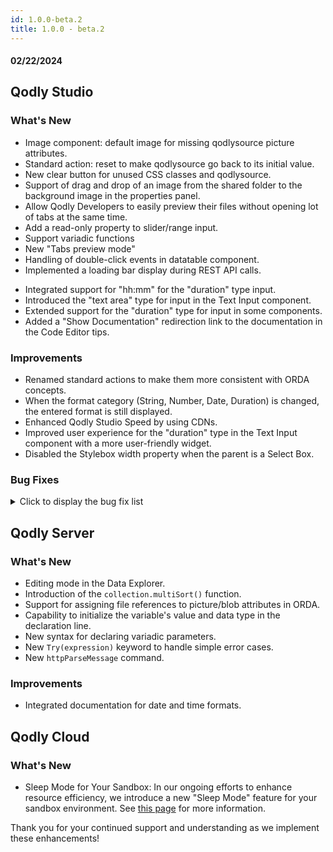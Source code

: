 ```yaml
---
id: 1.0.0-beta.2
title: 1.0.0 - beta.2
---
```



#### 02/22/2024

## Qodly Studio

<h3> What's New </h3>

- Image component: default image for missing qodlysource picture attributes.
- Standard action: reset to make qodlysource go back to its initial value.
- New clear button for unused CSS classes and qodlysource. 
- Support of drag and drop of an image from the shared folder to the background image in the properties panel. 
- Allow Qodly Developers to easily preview their files without opening lot of tabs at the same time.
- Add a read-only property to slider/range input.
- Support variadic functions
- New "Tabs preview mode"
- Handling of double-click events in datatable component. 
- Implemented a loading bar display during REST API calls.
<!-- 1.0.0-beta.2-rc.5 -->
- Integrated support for "hh:mm" for the "duration" type input.
- Introduced the "text area" type for input in the Text Input component.
- Extended support for the "duration" type for input in some components.
- Added a "Show Documentation" redirection link to the documentation in the Code Editor tips.

<h3> Improvements </h3> 

- Renamed standard actions to make them more consistent with ORDA concepts.
- When the format category (String, Number, Date, Duration) is changed, the entered format is still displayed.
- Enhanced Qodly Studio Speed by using CDNs.
- Improved user experience for the "duration" type in the Text Input component with a more user-friendly widget.
- Disabled the Stylebox width property when the parent is a Select Box.

<h3> Bug Fixes </h3>

<details>
<summary>Click to display the bug fix list</summary>

- Matrix pictures are not properly refreshed.
- Text input value does not reset properly.
- Matrix - in the preview mode the Matrix is empty when the Text component is bound with two qodlysources or More.
- Image component - No default image is displayed. 
- Delete unused elements - Typo on the tooltip + popup. 
- Initial value of a qodlysource of type object not well controlled.
- Text input - the input type duration doesn't display the right value.
- When selecting a property like center ex: background Position, the text appears in the unit section. 
- Model Editor - if the text editor tab is already opened the function is not added to the class content.
- The gap between the icon and the text is not clickable (craft component). 
- Sanity check - button is bound with a not existing css Class (bg-green-500).
- The initial value doesn't appear if the name of qodlysource is "ds". 
- Craft component - the hover background color in the menu for edit and delete is not displayed and the name of the craft component stays displayed.
- Model Editor - we cannot select the type of the function at the creation step.
- Sanity check - the close button doesn't have the hover effect and the clear button is too close to the button.
- The background CSS classes are not applicable to the button component (themes).
- Edit datastore functions do not work when the code editor tab is already opened. 
- Matrix does not auto-scroll to the selected element. 
- Range input component value on edition mode is different from rendering mode.
- Cannot DnD qodlysource on range input.
- The tab title is incorrect (after removing the second tab). 
- After removing a tab we lose the focus so the contents of the next tab don't appear. 
- Text input display shifts accroding to input'stype. 
- The helper tips should disappear if we remove the focus from them. 
- box-shadow shouldn't appear if the select input list is empty.
- Code editor - The error messages in the code editor for the classes are not visible.
- Helper tips - the helper tips should disappear if we remove the focus from them.
- Duration - Input text - When we click inside the text input, the value incremented of an hour.
- Duration type - The duration is not sent properly to the server.
- Renderer - Rendering an engined application returns a 404 error.
- Min and max value properties have a default value of 0 after modification.
- Datassources - we can't inspect local/shared qodlysources.
- Model - we cannot open the model after editing it in editor text.
- qodlysource - can't change the initial value from none to all.
- When you inspect an attribute from an Entity or Selection, it will inspect the same attribute for the entities/selection from the same type.
- Model editor - min and max value properties have a default value of 0 after modification.
- Page - the font size doesn't apply on components inside a Page in the airy mode. 
- Model Editor - cannot create an attribute with the same name as a recently deleted attribute.
- Datatable - Related entity attribute is not displayed. 
- Editing Filled track in a fixed value of the Range Input by dragging it.
- "Invalid date" when typing anything in a text input component with type "text" and format "date short".
- Invalid default name when we try to create craft item.
- When we hover over the helper tips icon the window starts flickering.
- Edit server side ref should be focused automatically. 
- Selectbox - the selectbox crash.
- Impossible to delete a blank expression in debugger.
- Reset value popup text should be in the same line. 
- Changes in the parameter (from qodlysource to hardcoded value or the inverse) not saved after collapsing a function event.
- Functions of not exposed dataclasses should not appear in the events panel.
- Array/Matrix not displaying the collection content. 
- Depth shouldn't appear in info of DS of type scalar.
- A snackbar with a message should appear in preview mode when we use navigation pageLoader (self). 
- Model Editor - the relation doesn't appear after deleting the selection.
- Onfocusing a date input causes shifting. 
- Events - Failure feedback doesn't appear in refresh standard action.
- Settings - the naming conventions are not applied to the created Page.
- Query with date.
- Background color of namespace is not correct (function events). 
- Computed attributes are not proposed for Alias creation in Model.
- Reloading entity selection not working. 
- Some original infos not displayed when onloading the page. 
- The Pages are created with touched flag. 
- Reloading model does not refresh function list. 
- the cursor is not pointed to the right line when we use the preview Button.
- The format of date not appeared when binding a text component in a nested matrix. 
- Select time is not the saved one.
- When selecting a dataclass attribute, the scope property select style is not consistent with the other selects style.
- the permissions select border should be purple. 
- the purple border should appear on text input and text area focus.
- the border doesn't appear when opening the select. 
- The focus border color is blue, it should be purple (model editor panel color). 
- qodlysources - On change on a qodlysource is called several times. 
- Properties panel - Reset value functionality is missing or not working for some properties. 
- Orphan entity attribute not refreshed in Page loader renderering 
- Data not reloaded after clearing the select box. 
- The save changes popup appears after deleting a Page that is not saved. 
- The auto value in width appears as an error in DataTable columns. 
- Matrix - The selected element is not taken into account when copied from another qodlysource.
- Datatable not taking full width in tab. 
- Explorer - icons appear when renaming folders. 
- Explorer - the options menu jumps to the top. 
- Explorer - file name already exist when we clear the input (Pages - methods - classes).
- Another namespace is created when typing the first letters while creating a DS from the catalog (using the keyboard cursor). 
- Contextual Panel - The 'Collapse All' button in the Actions section should automatically switch to 'Expand All' if all the actions are already collapsed same for the 'Expand All'. 
- Changes Made in the Role and Privilege Editor Not Synchronized with JSON Representation in the Text Editor. 
- Datatable Text-Align Property Behavior and Reset Value Inconsistency. 
- Formats - Date format - Days and months not translated.
- Text input with null number data. 
- We can d&d components in search input. 
- the search icon in model editor should have the same size as the other search icons (explorer for example). 
- The Label Position Left property is not highlighted for some components. 
- label icon, position and server side ref are not aligned with others. 
- Cannot format duration as HH:mm or hh:mm.
- we can create CSS classes that resemble Tailwind CSS from property panel (which create a problem in Qodly studio style). 
- qodlysources - some menus are not updated with the new Qodly aesthetics. 
- Cannot open Roles.json file from recent files. 
- Standard action - Provide feedback not appropriated for permission errors. 
- the column doesn't take the right width when we use the % unit (DataTable). 
- qodlysource event - On change event triggered too many times. 
- Text Editor Unavailability After Corrupting JSON Representation. 
- a black border appears in the explorer when we click in keyboard button.
- File Upload : We can't upload image in blob type. 
- Standard action - Copy impossible for a collection in an object attribute of an entity. 
- change the width of the Matrix using % affects the stylebox inside. 
- the highlight of inspection persists after deleting the qodlysource. 
- The airy mode is not enabled by default in the Pages. 
- New picture is not saved after uploading a file picture. 
- Color border property input doesn't appear properly. 
- The hardcoded value disappears from the function event. 
- code editor - the first line can be edited or replaced.
- Standard actions - Clear action does not reset related entity. 
- Search output of a selectbox is not stable. 
- the matrix component triggers the touched flag in the Page when resizing the contextual panel. 
- Studio - Tabs touched state is persistent after save
- Copying entities through links not working. 
- the data doesn't appear in dataTable.
- Duration - A duration sent to the server in ms is returned by the server is seconds. 
- Duration type - Update a duration on the server does not work. 
- Datatable - the datatable expands infinitely.
- The duration value will be multiplicated by 1000 after a reload event. 
- Cannot set pointer cursor on my matrix.
- Shared qodlysource - The qodlysource is reloaded with its initial value at each navigation event in a Page Loader. 
- The sorting arrow is visible even if we don't have a source. 
- Contextual panel - the name of the function should be limited in the function drop down. 
- Model editor - white color when we hover over the dataclasses and attributes icons. 
- Text component - the value of qodlysource type boolean doesn't appear.
- Error appears when duplicate a Page. 
- Image - the color section of the image properties is missing. 
- Should not display privileges panel after adding+canceling a role.
- Namespace in info doesn't appear properly. 
- Select Box - Double click in the arrow shifts the layout of Qodly Studio. 
- WebEvent “onCellClick” does not register in blank cell. 
- the edit properties block disappears in the contextual menu when we modify the name of the qodlysource. 
- The Page stays open even if we delete it. 
- the preview area message should be updated in events.
- Column sorting in datatable bound with collection. 
- the value of an attribute of an entity doesn't appear even if the initial value is First. 
- Style library - the style edit and preview are in the wrong colors.
- The reset value button doesn't have a background. 
- The Page loader is not working after clearing and resetting the value.
- Tabs component - Page Loaders are not displayed. 
- Settings - the settings tab is stuck on reload.
- roles and privilegess: remove icons are not the same. 
- Matrix - Width of 25% for the style box fails with resolution < 1920 * 1080 but also when the resolution shifts to 1920 * 1080. 
- Formats - Durations are not considered as duration but as a time

</details>


## Qodly Server

<h3> What's New </h3>

- Editing mode in the Data Explorer.
- Introduction of the `collection.multiSort()` function.
- Support for assigning file references to picture/blob attributes in ORDA.
- Capability to initialize the variable's value and data type in the declaration line.
- New syntax for declaring variadic parameters.
- New `Try(expression)` keyword to handle simple error cases.
- New `httpParseMessage` command.

<h3>Improvements </h3>

- Integrated documentation for date and time formats.

## Qodly Cloud

<h3> What's New </h3>

- Sleep Mode for Your Sandbox: In our ongoing efforts to enhance resource efficiency, we introduce a new "Sleep Mode" feature for your sandbox environment. See [this page](../console/sandbox.md#sleep-mode) for more information. 

Thank you for your continued support and understanding as we implement these enhancements!
